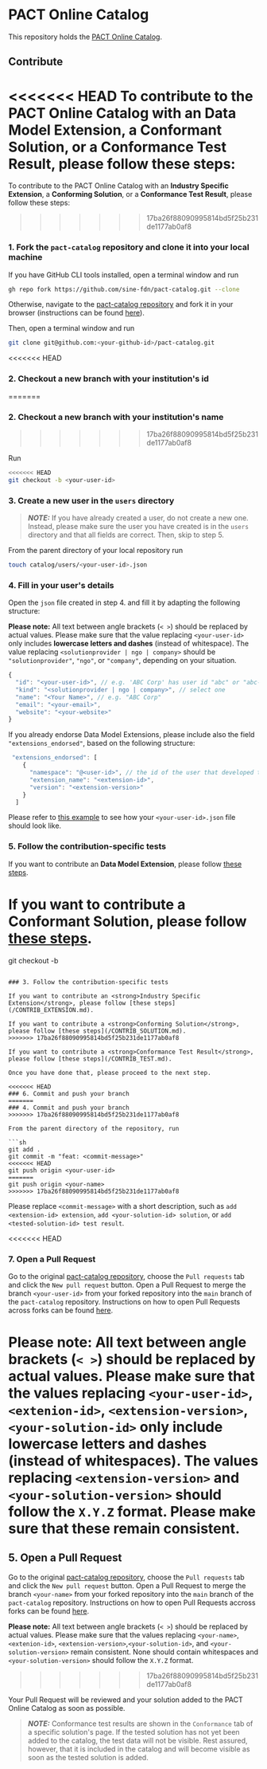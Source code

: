 # PACT Online Catalog

This repository holds the [PACT Online Catalog](https://pact-catalog.sine.dev).

## Contribute

<<<<<<< HEAD
To contribute to the PACT Online Catalog with an <strong>Data Model Extension</strong>, a <strong>Conformant Solution</strong>, or a <strong>Conformance Test Result</strong>, please follow these steps:
=======
To contribute to the PACT Online Catalog with an <strong>Industry Specific Extension</strong>, a <strong>Conforming Solution</strong>, or a <strong>Conformance Test Result</strong>, please follow these steps:
>>>>>>> 17ba26f88090995814bd5f25b231de1177ab0af8

### 1. Fork the `pact-catalog` repository and clone it into your local machine

If you have GitHub CLI tools installed, open a terminal window and run

```sh
gh repo fork https://github.com/sine-fdn/pact-catalog.git --clone
```

Otherwise, navigate to the [pact-catalog repository](https://github.com/sine-fdn/pact-catalog.git) and fork it in your browser (instructions can be found [here](https://docs.github.com/en/get-started/quickstart/fork-a-repo#forking-a-repository)).

Then, open a terminal window and run

```sh
git clone git@github.com:<your-github-id>/pact-catalog.git
```

<<<<<<< HEAD
### 2. Checkout a new branch with your institution's id
=======
### 2. Checkout a new branch with your institution's name
>>>>>>> 17ba26f88090995814bd5f25b231de1177ab0af8

Run

```sh
<<<<<<< HEAD
git checkout -b <your-user-id>
```

### 3. Create a new user in the `users` directory

> **_NOTE:_** If you have already created a user, do not create a new one. Instead, please make sure the user you have created is in the `users` directory and that all fields are correct. Then, skip to step 5.

From the parent directory of your local repository run

```sh
touch catalog/users/<your-user-id>.json
```

### 4. Fill in your user's details

Open the `json` file created in step 4. and fill it by adapting the following structure:

<strong>Please note:</strong> All text between angle brackets (`< >`) should be replaced by actual values. Please make sure that the value replacing `<your-user-id>` only includes <strong>lowercase letters and dashes</strong> (instead of whitespace). The value replacing `<solutionprovider | ngo | company>` should be `"solutionprovider"`, `"ngo"`, or `"company"`, depending on your situation.

```javascript
{
  "id": "<your-user-id>", // e.g. 'ABC Corp' has user id "abc" or "abc-corp"
  "kind": "<solutionprovider | ngo | company>", // select one
  "name": "<Your Name>", // e.g. "ABC Corp"
  "email": "<your-email>",
  "website": "<your-website>"
}
```

If you already endorse Data Model Extensions, please include also the field `"extensions_endorsed"`, based on the following structure:
```javascript
 "extensions_endorsed": [
    {
      "namespace": "@<user-id>", // the id of the user that developed the extension
      "extension_name": "<extension-id>",
      "version": "<extension-version>"
    }
  ]
```

Please refer to [this example](/catalog/users/example-institution.json) to see how your `<your-user-id>.json` file should look like.

### 5. Follow the contribution-specific tests

If you want to contribute an <strong>Data Model Extension</strong>, please follow [these steps](/CONTRIB_EXTENSION.md).

If you want to contribute a <strong>Conformant Solution</strong>, please follow [these steps](/CONTRIB_SOLUTION.md).
=======
git checkout -b <your-name>
```

### 3. Follow the contribution-specific tests

If you want to contribute an <strong>Industry Specific Extension</strong>, please follow [these steps](/CONTRIB_EXTENSION.md).

If you want to contribute a <strong>Conforming Solution</strong>, please follow [these steps](/CONTRIB_SOLUTION.md).
>>>>>>> 17ba26f88090995814bd5f25b231de1177ab0af8

If you want to contribute a <strong>Conformance Test Result</strong>, please follow [these steps](/CONTRIB_TEST.md).

Once you have done that, please proceed to the next step.

<<<<<<< HEAD
### 6. Commit and push your branch
=======
### 4. Commit and push your branch
>>>>>>> 17ba26f88090995814bd5f25b231de1177ab0af8

From the parent directory of the repository, run

```sh
git add .
git commit -m "feat: <commit-message>"
<<<<<<< HEAD
git push origin <your-user-id>
=======
git push origin <your-name>
>>>>>>> 17ba26f88090995814bd5f25b231de1177ab0af8
```

Please replace `<commit-message>` with a short description, such as `add <extension-id> extension`, `add <your-solution-id> solution`, or `add <tested-solution-id> test result`.

<<<<<<< HEAD
### 7. Open a Pull Request

Go to the original [pact-catalog repository](https://github.com/sine-fdn/pact-catalog), choose the `Pull requests` tab and click the `New pull request` button.
Open a Pull Request to merge the branch `<your-user-id>` from your forked repository into the `main` branch of the `pact-catalog` repository. Instructions on how to open Pull Requests across forks can be found [here](https://docs.github.com/en/pull-requests/collaborating-with-pull-requests/proposing-changes-to-your-work-with-pull-requests/creating-a-pull-request-from-a-fork).

<strong>Please note:</strong> All text between angle brackets (`< >`) should be replaced by actual values. Please make sure that the values replacing `<your-user-id>`, `<extenion-id>`, `<extension-version>`,`<your-solution-id>` only include <strong>lowercase letters and dashes</strong> (instead of whitespaces). The values replacing `<extension-version>` and `<your-solution-version>` should follow the `X.Y.Z` format. Please make sure that these remain consistent.
=======
## 5. Open a Pull Request

Go to the original [pact-catalog repository](https://github.com/sine-fdn/pact-catalog), choose the `Pull requests` tab and click the `New pull request` button.
Open a Pull Request to merge the branch `<your-name>` from your forked repository into the `main` branch of the `pact-catalog` repository. Instructions on how to open Pull Requests accross forks can be found [here](https://docs.github.com/en/pull-requests/collaborating-with-pull-requests/proposing-changes-to-your-work-with-pull-requests/creating-a-pull-request-from-a-fork).

<strong>Please note:</strong> All text between angle brackets (`< >`) should be replaced by actual values. Please make sure that the values replacing `<your-name>`, `<extenion-id>`, `<extension-version>`,`<your-solution-id>`, and `<your-solution-version>` remain consistent. None should contain whitespaces and `<your-solution-version>` should follow the `X.Y.Z` format.
>>>>>>> 17ba26f88090995814bd5f25b231de1177ab0af8

Your Pull Request will be reviewed and your solution added to the PACT Online Catalog as soon as possible.

> **_NOTE:_** Conformance test results are shown in the `Conformance` tab of a specific solution's page. If the tested solution has not yet been added to the catalog, the test data will not be visible. Rest assured, however, that it is included in the catalog and will become visible as soon as the tested solution is added.
